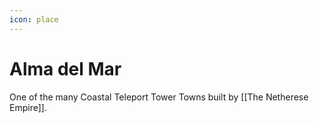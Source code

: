 ```yaml
---
icon: place
---
```

# Alma del Mar
One of the many Coastal Teleport Tower Towns built by [[The Netherese Empire]].
